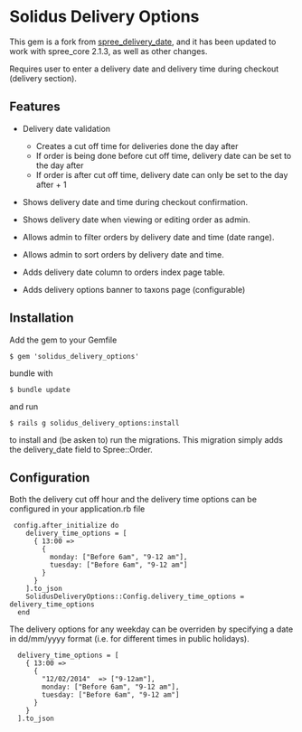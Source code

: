 Solidus Delivery Options
=================

This gem is a fork from [spree_delivery_date](from 'https://github.com/sgringwe/spree_delivery_date'), and it has been updated to work with spree_core 2.1.3, as well as other changes. 

Requires user to enter a delivery date and delivery time during checkout (delivery section).

Features
-------

* Delivery date validation
	* Creates a cut off time for deliveries done the day after
	* If order is being done before cut off time, delivery date can be set to the day after
	* If order is after cut off time, delivery date can only be set to the day after + 1

* Shows delivery date and time during checkout confirmation.
* Shows delivery date when viewing or editing order as admin.
* Allows admin to filter orders by delivery date and time (date range).
* Allows admin to sort orders by delivery date and time.
* Adds delivery date column to orders index page table.
* Adds delivery options banner to taxons page (configurable)


Installation
------------

Add the gem to your Gemfile

    $ gem 'solidus_delivery_options'

bundle with
  
    $ bundle update

and run

    $ rails g solidus_delivery_options:install

to install and (be asken to) run the migrations. This migration simply adds the delivery_date field to Spree::Order.

Configuration
-------------

Both the delivery cut off hour and the delivery time options can be configured in your application.rb file

     config.after_initialize do
        delivery_time_options = [
          { 13:00 =>
            {
              monday: ["Before 6am", "9-12 am"],
              tuesday: ["Before 6am", "9-12 am"]
            }
          }
        ].to_json
        SolidusDeliveryOptions::Config.delivery_time_options = delivery_time_options
      end

The delivery options for any weekday can be overriden by specifying a date in dd/mm/yyyy format (i.e. for different times in public holidays). 

      delivery_time_options = [
        { 13:00 =>
          {
            "12/02/2014"  => ["9-12am"],
            monday: ["Before 6am", "9-12 am"],
            tuesday: ["Before 6am", "9-12 am"]
          }
        }
      ].to_json
